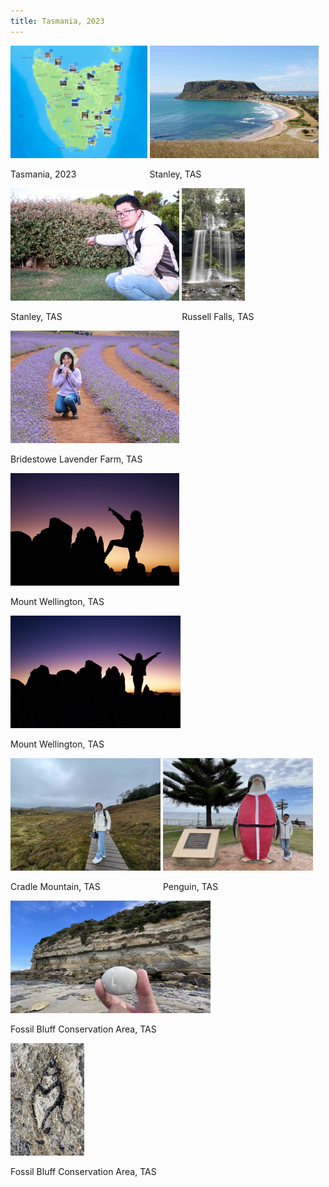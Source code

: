 ```yaml
---
title: Tasmania, 2023
---
```



<div id="banner">
	<div class="inline-block" style="display:inline-block;"><a href="road_trip_2023_2.jpg"><img src="road_trip_2023_2.jpg" style="height: 180px;"></a><div><p>Tasmania, 2023</p></div></div>
	<div class="inline-block" style="display:inline-block;"><a href="Stanley_1.jpg"><img src="Stanley_1.jpg" style="height: 180px;"></a><div><p>Stanley, TAS</p></div></div>
	<div class="inline-block" style="display:inline-block;"><a href="Stanley_2.jpg"><img src="Stanley_2.jpg" style="height: 180px;"></a><div><p>Stanley, TAS</p></div></div>
	<div class="inline-block" style="display:inline-block;"><a href="Russell_Falls.jpg"><img src="Russell_Falls.jpg" style="height: 180px;"></a><div><p>Russell Falls, TAS</p></div></div>
	<div class="inline-block" style="display:inline-block;"><a href="Bridestowe_Lavender_Farm.jpg"><img src="Bridestowe_Lavender_Farm.jpg" style="height: 180px;"></a><div><p>Bridestowe Lavender Farm, TAS</p></div></div>
	<div class="inline-block" style="display:inline-block;"><a href="Mount_Wellington_1.jpg"><img src="Mount_Wellington_1.jpg" style="height: 180px;"></a><div><p>Mount Wellington, TAS</p></div></div>
	<div class="inline-block" style="display:inline-block;"><a href="Mount_Wellington_2.jpg"><img src="Mount_Wellington_2.jpg" style="height: 180px;"></a><div><p>Mount Wellington, TAS</p></div></div>
	<div class="inline-block" style="display:inline-block;"><a href="Cradle_Mountain.jpg"><img src="Cradle_Mountain.jpg" style="height: 180px;"></a><div><p>Cradle Mountain, TAS</p></div></div>
	<div class="inline-block" style="display:inline-block;"><a href="Penguin.jpg"><img src="Penguin.jpg" style="height: 180px;"></a><div><p>Penguin, TAS</p></div></div>
	<div class="inline-block" style="display:inline-block;"><a href="Fossil_Bluff_Conservation_Area_1.jpg"><img src="Fossil_Bluff_Conservation_Area_1.jpg" style="height: 180px;"></a><div><p>Fossil Bluff Conservation Area, TAS</p></div></div>
	<div class="inline-block" style="display:inline-block;"><a href="Fossil_Bluff_Conservation_Area_2.jpg"><img src="Fossil_Bluff_Conservation_Area_2.jpg" style="height: 180px;"></a><div><p>Fossil Bluff Conservation Area, TAS</p></div></div>
</div>


